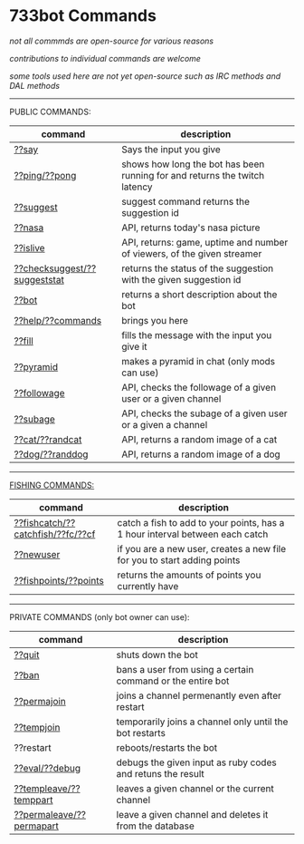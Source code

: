# 733bot Commands

_not all commmds are open-source for various reasons_

_contributions to individual commands are welcome_

_some tools used here are not yet open-source such as IRC methods and DAL methods_

---

PUBLIC COMMANDS:

| command                                                  | description                                                                |
| -------------------------------------------------------- | -------------------------------------------------------------------------- |
| [??say](./commandSay.rb)                                 | Says the input you give                                                    |
| [??ping/??pong](./commandPing.rb)                        | shows how long the bot has been running for and returns the twitch latency |
| [??suggest](./commandSuggest.rb)                         | suggest command returns the suggestion id                                  |
| [??nasa](./commandNasa.rb)                               | API, returns today's nasa picture                                          |
| [??islive](./commandIsLive.rb)                           | API, returns: game, uptime and number of viewers, of the given streamer    |
| [??checksuggest/??suggeststat](./commandSuggestCheck.rb) | returns the status of the suggestion with the given suggestion id          |
| [??bot](./commandBot.rb)                                 | returns a short description about the bot                                  |
| [??help/??commands](./commandHelp.rb)                    | brings you here                                                            |
| [??fill](./commandFill.rb)                               | fills the message with the input you give it                               |
| [??pyramid](./commandPyramid.rb)                         | makes a pyramid in chat (only mods can use)                                |
| [??followage](./commandFollowage.rb)                     | API, checks the followage of a given user or a given channel               |
| [??subage](./commandSubage.rb)                           | API, checks the subage of a given user or a given a channel                |
| [??cat/??randcat](./commandCat.rb)                       | API, returns a random image of a cat                                       |
| [??dog/??randdog](./commandDog.rb)                       | API, returns a random image of a dog                                       |

---

[FISHING COMMANDS:](./FishCommands/)

| command                                                                 | description                                                                  |
| ----------------------------------------------------------------------- | ---------------------------------------------------------------------------- |
| [??fishcatch/??catchfish/??fc/??cf](./FishCommands/commandFishCatch.rb) | catch a fish to add to your points, has a 1 hour interval between each catch |
| [??newuser](./FishCommands/commandNewUser.rb)                           | if you are a new user, creates a new file for you to start adding points     |
| [??fishpoints/??points](./FishCommands/commandFishPoints.rb)            | returns the amounts of points you currently have                             |

---

PRIVATE COMMANDS (only bot owner can use):

| command                                            | description                                                |
| -------------------------------------------------- | ---------------------------------------------------------- |
| [??quit](./commandQuit.rb)                         | shuts down the bot                                         |
| [??ban](./commandBan.rb)                           | bans a user from using a certain command or the entire bot |
| [??permajoin](./commandPermaJoin.rb)               | joins a channel permenantly even after restart             |
| [??tempjoin](./commandTempJoin.rb)                 | temporarily joins a channel only until the bot restarts    |
| ??restart                                          | reboots/restarts the bot                                   |
| [??eval/??debug](./commandEval.rb)                 | debugs the given input as ruby codes and retuns the result |
| [??templeave/??temppart](./commandTempLeave.rb)    | leaves a given channel or the current channel              |
| [??permaleave/??permapart](./commandPermaLeave.rb) | leave a given channel and deletes it from the database     |
